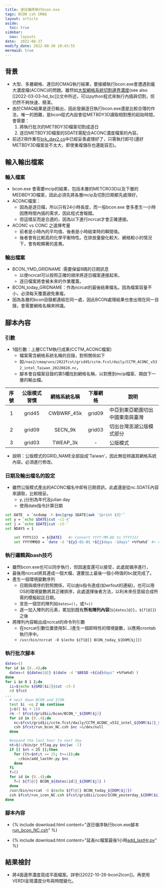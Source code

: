 ```yaml
---
title: 逐日循序執行bcon.exe
tags: BCON csh CMAQ
layout: article
aside:
  toc: true
sidebar:
  nav: layouts
date:  2022-08-27
modify_date: 2022-08-30 10:43:55
mermaid: true
---
```


## 背景

- 大型、多層網格、連日的CMAQ執行結果，要接續執行bcon.exe會遭遇到龐大濃度檔(ACONC)的問題。雖然如[大型網格系統切割邊界濃度](https://sinotec2.github.io/Focus-on-Air-Quality/GridModels/BCON/hd_bc)(see also [[2022-03-03-hd_bc]])文中所述，可以python程式來執行內插與切割，但仍然不夠快速、簡潔。
- 由於CMAQ結果是逐日輸出，因此發展逐日執行bcon.exe還是比較合理的作法，唯一的困難，是bcon程式內設會從METBDY3D讀取相對應的起始時間，會需要：
  1. 將執行批次的METBDY3D檔案切割成逐日
  2. 逐日METBDY3D檔案的SDATE需配合ACONC濃度檔案的內容。
- 前述2項作業在[brk_day2.cs](https://sinotec2.github.io/Focus-on-Air-Quality/utilities/netCDF/brk_day)中已經妥善處理好了，只需執行即可(還好METBDY3D檔案並不太大，即使重複儲存也還能容忍)。

## 輸入輸出檔案

### 輸入檔案

- bcon.exe 會需要mcip的結果，包括本層的METCRO3D以及下層的MEDBDY3D檔案，因此必須先將各層mcip及切割日期都先處理好。
- ACONC檔案：
  - 因為是逐日檔，所以只有24小時長度，而一般bcon.exe 會多產生一小時因應時間內插的需求，因此程式會報錯。
  - 但這樣反而是合適的，因為以下進行ncrcat才會正確連接。
- ACONC vs CONC 之選擇考量
  - 前者是小時內的平均值、後者是小時結束時的瞬間值。
  - 後者會有比較高的化學平衡特性。在排放量變化較大、網格較小的情況下，會有較顯著的差異。
  
### 輸出檔案

- BCON_YMD_GRIDNAME :需要保留8碼的日期訊息
  - 以便ncrcat可以按照正確的順序將逐日檔案連接起來。
  - 逐日檔案將會被未來的作業覆蓋。
- BCON_today_GRIDNAME：作為ncrcat的最後結果檔名。因為檔案容量不小，必須每天覆蓋避免重複。
- 因為各層的bcon目錄都連結在同一處，因此BCON處理結果也會出現在同一目錄，會需要網格名稱來辨識。

## 腳本內容

### 引數

- 1個引數：上層CCTM執行成果(CCTM_ACONC檔案)
  - 檔案需含網格系統名稱的目錄，對照關係如下
  - 如`/nas2/cmaqruns/2022fcst/grid45/cctm.fcst/daily/CCTM_ACONC_v532_intel_Taiwan_20220828.nc`，
  - 腳本會自檔案目錄的第5欄找到網格名稱，以對應到mcip檔案、開啟下一層的輸出檔。

序號|公版模式習慣|網格系統名稱|下層網格|說明
:-:|:-:|:-:|:-:|-
1|grid45|CWBWRF_45k|grid09|中亞到東亞範圍切出中國東南與臺灣
2|grid09|SECN_9k|grid03|切出台灣澎湖公版模式部分
3|grid03|TWEAP_3k|-|公版模式

- 說明：公版模式的GRID_NAME全部設成'Taiwan'，因此無從辨識其網格系統內容。必須進行修改。

### 日期及輸出檔名的設定

- 雖然公版模式產出的ACONC檔名中即有日期資訊，此處還是從nc.SDATE內容來讀取，比較穩妥。
  - y, j分別為年代及julian day
  - 使用date指令計算日期

```bash
set DATE  = `ncdump -h $nc|grep SDATE|awk '{print $3}'`
set y = `echo $DATE|cut -c1-4`
set j = `echo $DATE|cut -c5-`
set NDAYS = 1

    set YYYYJJJ  = ${DATE}   #> Convert YYYY-MM-DD to YYYYJJJ
    set YYYYMMDD = `date -d "${y}-01-01 +${j}days -1days" +%Y%m%d` #> Convert YYYY-MM-DD to YYYYMMDD
```

### 執行邏輯與bash技巧

- 雖然bcon.exe也可以同步執行，但因速度還可以接受，此處就循序進行，
- 最後用ncrcat將其連成一個大檔，還要加上最後一個小時值的bc就完成了。
- 產生一個環境變數序列
  - 日期與順序的對照關係，可以由ls指令達成(如wrfout的連結)，也可以用OS的環境變數將其正確排序，此處選擇後者方法，以利未來任意組合成所需的模擬起迄日期。
  - 宣告一個空的陣列如`dates=()`，或`f=()`
  - 逐一加入陣列的元素，累加到既有**所有陣列內容**(`${dates[@]}`，`${f[@]}`)之後
- 將陣列內容輸出成ncrcat的命令列引數
  - 在ncrcat引數位置使用$(...)產生一個即時性的環境變數，以應用crontab執行序中。
  - `/usr/bin/ncrcat -O $(echo ${f[@]} BCON_today_${DOM[$j]})`

### 執行批次腳本

```bash
dates=()
for id in {0..4};do
  dates=( ${dates[@]} $(date -d "$BEGD +${id}days" +%Y%m%d) )
done
for i in 0 1 2;do
  ii=$(echo ${GRD[$i]}|cut -c5-)
  cd $fcst
...
  # nest down BCON and ICON
  test $i -eq 2 && continue
  j=$(( $i + 1))
  rm -f $fcst/grid$ii/bcon/BCON_*_${DOM[$j]}
  for id in {0..4};do
    nc=$fcst/grid$ii/cctm.fcst/daily/CCTM_ACONC_v532_intel_${DOM[$i]}_${dates[$id]}.nc
    csh $fcst/run_bcon_NC.csh $nc >&/dev/null
  done

  #expand the last hour to next day
  nt=$(~/bin/pr_tflag.py $nc|wc -l)
  if [[ $nt < 25 ]];then
    for ((t=$nt;t <= 25; t+=1));do
      ~/bin/add_lastHr.py $nc
    done
  fi
  f=()
  for id in {0..4};do
    f=( ${f[@]} BCON_${dates[id]}_${DOM[$j]} )
  done
  /usr/bin/ncrcat -O $(echo ${f[@]} BCON_today_${DOM[$j]})
  csh $fcst/run_icon_NC.csh $fcst/grid$ii/icon/ICON_yesterday_${DOM[$i]} >&/dev/null
done
```

### 腳本內容

- {% include download.html content="逐日循序執行bcon.exe腳本[run_bcon_NC.csh](https://github.com/sinotec2/Focus-on-Air-Quality/blob/main/GridModels/ForecastSystem/run_bcon_NC.csh)" %}

- {% include download.html content="延長nc檔案最後1小時[add_lastHr.py]()" %}

## 結果檢討

- 將4面邊界濃度寫成平面檔案。詳參[[2022-10-26-bcon2icon]]。再使用VERDI呈現濃度分布與時間變化。

